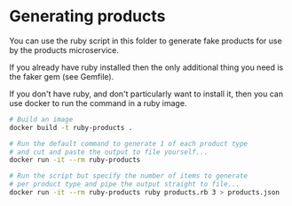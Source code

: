 # Generating products

You can use the ruby script in this folder to generate fake 
products for use by the products microservice.

If you already have ruby installed then the only additional
thing you need is the faker gem (see Gemfile).

If you don't have ruby, and don't particularly want to install
it, then you can use docker to run the command in a ruby image.

```bash
# Build an image
docker build -t ruby-products .

# Run the default command to generate 1 of each product type
# and cut and paste the output to file yourself...
docker run -it --rm ruby-products

# Run the script but specify the number of items to generate
# per product type and pipe the output straight to file... 
docker run -it --rm ruby-products ruby products.rb 3 > products.json

```